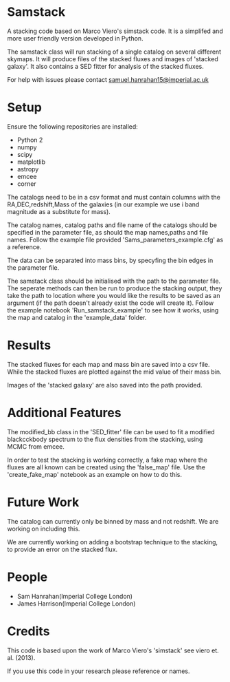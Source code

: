 # Samstack
A stacking code based on Marco Viero's simstack code. It is a simplifed and more user friendly version developed in Python.

The samstack class will run stacking of a single catalog on several different skymaps. It will produce files of the stacked fluxes 
and images of 'stacked galaxy'. It also contains a SED fitter for analysis of the stacked fluxes.

For help with issues please contact samuel.hanrahan15@imperial.ac.uk

# Setup
Ensure the following repositories are installed:
* Python 2
* numpy
* scipy
* matplotlib
* astropy
* emcee
* corner

The catalogs need to be in a csv format and must contain columns with the RA,DEC,redshift,Mass of the galaxies (in our example we 
use i band magnitude as a substitute for mass).

The catalog names, catalog paths and file name of the catalogs should be specified in the parameter file, as should the map 
names,paths and file names. Follow the example file provided 'Sams_parameters_example.cfg' as a reference. 

The data can be separated into mass bins, by specyfing the bin edges in the parameter file.

The samstack class should be initialised with the path to the parameter file. The seperate methods can then be run to produce the
stacking output, they take the path to location where you would like the results to be saved as an argument (if the path doesn't already 
exist the code will create it). Follow the example notebook 'Run_samstack_example' to see how it works, using the map and catalog in the 
'example_data' folder.

# Results

The stacked fluxes for each map and mass bin are saved into a csv file. While the stacked fluxes are plotted against the mid value
of their mass bin.

Images of the 'stacked galaxy' are also saved into the path provided.

# Additional Features

The modified_bb class in the 'SED_fitter' file can be used to fit a modified blackcckbody spectrum to the flux densities from the 
stacking, using MCMC from emcee.

In order to test the stacking is working correctly, a fake map where the fluxes are all known can be created using the 
'false_map' file. Use the 'create_fake_map' notebook as an example on how to do this.


# Future Work
The catalog can currently only be binned by mass and not redshift. We are working on including this.

We are currently working on adding a bootstrap technique to the stacking, to provide an error on the stacked flux.

# People

* Sam Hanrahan(Imperial College London)
* James Harrison(Imperial College London)

# Credits

This code is based upon the work of Marco Viero's 'simstack' see viero et. al. (2013).

If you use this code in your research please reference or names.




